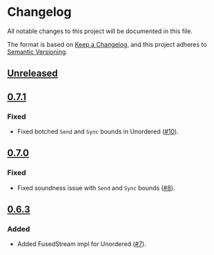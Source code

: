 # Changelog

All notable changes to this project will be documented in this file.

The format is based on [Keep a Changelog](https://keepachangelog.com/en/1.0.0/),
and this project adheres to [Semantic Versioning](https://semver.org/spec/v2.0.0.html).

## [Unreleased]

[Unreleased]: https://github.com/udoprog/genco/compare/0.7.1...main

## [0.7.1]

### Fixed
* Fixed botched `Send` and `Sync` bounds in Unordered ([#10]).

[#10]: https://github.com/udoprog/unicycle/issues/10

[0.7.1]: https://github.com/udoprog/genco/compare/0.7.0...0.7.1

## [0.7.0]

### Fixed
* Fixed soundness issue with `Send` and `Sync` bounds ([#8]).

[#8]: https://github.com/udoprog/unicycle/issues/8

[0.7.0]: https://github.com/udoprog/genco/compare/0.6.3...0.7.0

## [0.6.3]

### Added
* Added FusedStream impl for Unordered ([#7]).

[#7]: https://github.com/udoprog/unicycle/issues/7

[0.6.3]: https://github.com/udoprog/genco/compare/0.6.2...0.6.3
